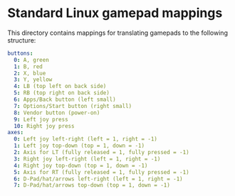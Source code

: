 <!--
SPDX-License-Identifier: BSD-3-Clause
SPDX-FileCopyrightText: Czech Technical University in Prague
-->

# Standard Linux gamepad mappings

This directory contains mappings for translating gamepads to the following structure:

```yaml
buttons:
  0: A, green
  1: B, red
  2: X, blue
  3: Y, yellow
  4: LB (top left on back side)
  5: RB (top right on back side)
  6: Apps/Back button (left small)
  7: Options/Start button (right small)
  8: Vendor button (power-on)
  9: Left joy press
  10: Right joy press
axes:
  0: Left joy left-right (left = 1, right = -1)
  1: Left joy top-down (top = 1, down = -1)
  2: Axis for LT (fully released = 1, fully pressed = -1)
  3: Right joy left-right (left = 1, right = -1)
  4: Right joy top-down (top = 1, down = -1)
  5: Axis for RT (fully released = 1, fully pressed = -1)
  6: D-Pad/hat/arrows left-right (left = 1, right = -1)
  7: D-Pad/hat/arrows top-down (top = 1, down = -1)
```